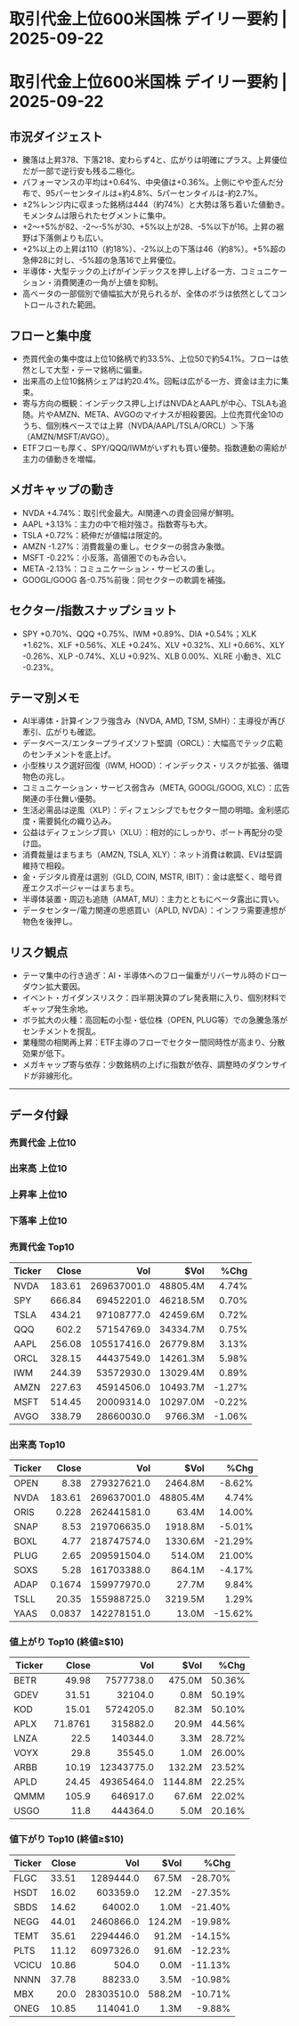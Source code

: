# 取引代金上位600米国株 デイリー要約 | 2025-09-22

# 取引代金上位600米国株 デイリー要約 | 2025-09-22

## 市況ダイジェスト
- 騰落は上昇378、下落218、変わらず4と、広がりは明確にプラス。上昇優位だが一部で逆行安も残る二極化。
- パフォーマンスの平均は+0.64%、中央値は+0.36%。上側にやや歪んだ分布で、95パーセンタイルは+約4.8%、5パーセンタイルは-約2.7%。
- ±2%レンジ内に収まった銘柄は444（約74%）と大勢は落ち着いた値動き。モメンタムは限られたセグメントに集中。
- +2〜+5%が82、-2〜-5%が30、+5%以上が28、-5%以下が16。上昇の裾野は下落側よりも広い。
- +2%以上の上昇は110（約18%）、-2%以上の下落は46（約8%）。+5%超の急伸28に対し、-5%超の急落16で上昇優位。
- 半導体・大型テックの上げがインデックスを押し上げる一方、コミュニケーション・消費関連の一角が上値を抑制。
- 高ベータの一部個別で値幅拡大が見られるが、全体のボラは依然としてコントロールされた範囲。

## フローと集中度
- 売買代金の集中度は上位10銘柄で約33.5%、上位50で約54.1%。フローは依然として大型・テーマ銘柄に偏重。
- 出来高の上位10銘柄シェアは約20.4%。回転は広がる一方、資金は主力に集束。
- 寄与方向の概観：インデックス押し上げはNVDAとAAPLが中心、TSLAも追随。片やAMZN、META、AVGOのマイナスが相殺要因。上位売買代金10のうち、個別株ベースでは上昇（NVDA/AAPL/TSLA/ORCL）＞下落（AMZN/MSFT/AVGO）。
- ETFフローも厚く、SPY/QQQ/IWMがいずれも買い優勢。指数連動の需給が主力の値動きを増幅。

## メガキャップの動き
- NVDA +4.74%：取引代金最大。AI関連への資金回帰が鮮明。
- AAPL +3.13%：主力の中で相対強さ。指数寄与も大。
- TSLA +0.72%：続伸だが値幅は限定的。
- AMZN -1.27%：消費裁量の重し。セクターの弱含み象徴。
- MSFT -0.22%：小反落。高値圏でのもみ合い。
- META -2.13%：コミュニケーション・サービスの重し。
- GOOGL/GOOG 各-0.75%前後：同セクターの軟調を補強。

## セクター/指数スナップショット
- SPY +0.70%、QQQ +0.75%、IWM +0.89%、DIA +0.54%；XLK +1.62%、XLF +0.56%、XLE +0.24%、XLV +0.32%、XLI +0.66%、XLY -0.26%、XLP -0.74%、XLU +0.92%、XLB 0.00%、XLRE 小動き、XLC -0.23%。

## テーマ別メモ
- AI半導体・計算インフラ強含み（NVDA, AMD, TSM, SMH）：主導役が再び牽引、広がりも確認。
- データベース/エンタープライズソフト堅調（ORCL）：大幅高でテック広範のセンチメントを底上げ。
- 小型株リスク選好回復（IWM, HOOD）：インデックス・リスクが拡張、循環物色の兆し。
- コミュニケーション・サービス弱含み（META, GOOGL/GOOG, XLC）：広告関連の手仕舞い優勢。
- 生活必需品は逆風（XLP）：ディフェンシブでもセクター間の明暗。金利感応度・需要鈍化の織り込み。
- 公益はディフェンシブ買い（XLU）：相対的にしっかり、ポート再配分の受け皿。
- 消費裁量はまちまち（AMZN, TSLA, XLY）：ネット消費は軟調、EVは堅調維持で相殺。
- 金・デジタル資産は選別（GLD, COIN, MSTR, IBIT）：金は底堅く、暗号資産エクスポージャーはまちまち。
- 半導体装置・周辺も追随（AMAT, MU）：主力とともにベータ露出に買い。
- データセンター/電力関連の思惑買い（APLD, NVDA）：インフラ需要連想が物色を後押し。

## リスク観点
- テーマ集中の行き過ぎ：AI・半導体へのフロー偏重がリバーサル時のドローダウン拡大要因。
- イベント・ガイダンスリスク：四半期決算のプレ発表期に入り、個別材料でギャップ発生余地。
- ボラ拡大の火種：高回転の小型・低位株（OPEN, PLUG等）での急騰急落がセンチメントを撹乱。
- 業種間の相関再上昇：ETF主導のフローでセクター間同時性が高まり、分散効果が低下。
- メガキャップ寄与依存：少数銘柄の上げに指数が依存、調整時のダウンサイドが非線形化。

---

## データ付録

### 売買代金 上位10
### 出来高 上位10
### 上昇率 上位10
### 下落率 上位10

### 売買代金 Top10
| Ticker | Close | Vol | $Vol | %Chg |
|---|---:|---:|---:|---:|
| NVDA | 183.61 | 269637001.0 | 48805.4M | 4.74% |
| SPY | 666.84 | 69452201.0 | 46218.5M | 0.70% |
| TSLA | 434.21 | 97108777.0 | 42459.6M | 0.72% |
| QQQ | 602.2 | 57154769.0 | 34334.7M | 0.75% |
| AAPL | 256.08 | 105517416.0 | 26779.8M | 3.13% |
| ORCL | 328.15 | 44437549.0 | 14261.3M | 5.98% |
| IWM | 244.39 | 53572930.0 | 13029.4M | 0.89% |
| AMZN | 227.63 | 45914506.0 | 10493.7M | -1.27% |
| MSFT | 514.45 | 20009314.0 | 10297.0M | -0.22% |
| AVGO | 338.79 | 28660030.0 | 9766.3M | -1.06% |


### 出来高 Top10
| Ticker | Close | Vol | $Vol | %Chg |
|---|---:|---:|---:|---:|
| OPEN | 8.38 | 279327621.0 | 2464.8M | -8.62% |
| NVDA | 183.61 | 269637001.0 | 48805.4M | 4.74% |
| ORIS | 0.228 | 262441581.0 | 63.4M | 14.00% |
| SNAP | 8.53 | 219706635.0 | 1918.8M | -5.01% |
| BOXL | 4.77 | 218747574.0 | 1330.6M | -21.29% |
| PLUG | 2.65 | 209591504.0 | 514.0M | 21.00% |
| SOXS | 5.28 | 161703388.0 | 864.1M | -4.17% |
| ADAP | 0.1674 | 159977970.0 | 27.7M | 9.84% |
| TSLL | 20.35 | 155988725.0 | 3219.5M | 1.29% |
| YAAS | 0.0837 | 142278151.0 | 13.0M | -15.62% |


### 値上がり Top10 (終値≥$10)
| Ticker | Close | Vol | $Vol | %Chg |
|---|---:|---:|---:|---:|
| BETR | 49.98 | 7577738.0 | 475.0M | 50.36% |
| GDEV | 31.51 | 32104.0 | 0.8M | 50.19% |
| KOD | 15.01 | 5724205.0 | 82.3M | 50.10% |
| APLX | 71.8761 | 315882.0 | 20.9M | 44.56% |
| LNZA | 22.5 | 140344.0 | 3.3M | 28.72% |
| VOYX | 29.8 | 35545.0 | 1.0M | 26.00% |
| ARBB | 10.19 | 12343775.0 | 132.2M | 23.52% |
| APLD | 24.45 | 49365464.0 | 1144.8M | 22.25% |
| QMMM | 105.9 | 646917.0 | 67.6M | 22.02% |
| USGO | 11.8 | 444364.0 | 5.0M | 20.16% |


### 値下がり Top10 (終値≥$10)
| Ticker | Close | Vol | $Vol | %Chg |
|---|---:|---:|---:|---:|
| FLGC | 33.51 | 1289444.0 | 67.5M | -28.70% |
| HSDT | 16.02 | 603359.0 | 12.2M | -27.35% |
| SBDS | 14.62 | 64002.0 | 1.0M | -21.40% |
| NEGG | 44.01 | 2460866.0 | 124.2M | -19.98% |
| TEMT | 35.61 | 2294446.0 | 91.2M | -14.15% |
| PLTS | 11.12 | 6097326.0 | 91.6M | -12.23% |
| VCICU | 10.86 | 504.0 | 0.0M | -11.13% |
| NNNN | 37.78 | 88233.0 | 3.5M | -10.98% |
| MBX | 20.0 | 28303510.0 | 588.2M | -10.71% |
| ONEG | 10.85 | 114041.0 | 1.3M | -9.88% |

